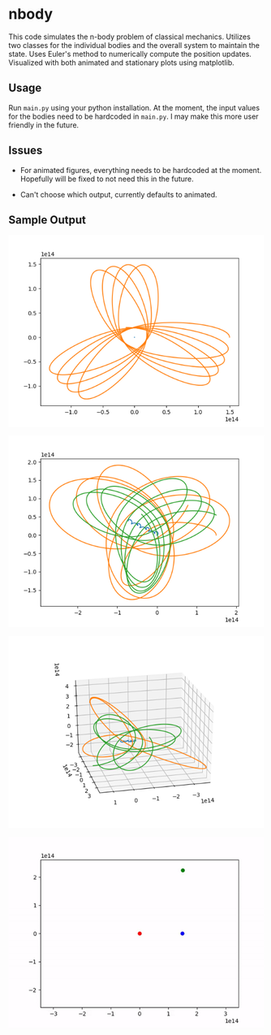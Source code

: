 # nbody

This code simulates the n-body problem of classical mechanics. Utilizes two classes for the individual bodies and the overall system to maintain the state. Uses Euler's method to numerically compute the position updates. Visualized with both animated and stationary plots using matplotlib.

## Usage

Run `main.py` using your python installation. At the moment, the input values for the bodies need to be hardcoded in `main.py`. I may make this more user friendly in the future.

## Issues

* For animated figures, everything needs to be hardcoded at the moment. Hopefully will be fixed to not need this in the future.

* Can't choose which output, currently defaults to animated.

## Sample Output

![2 figure system, 2 dimensions](Images/2figure2d.png)

![3 figure system, 2 dimensions](Images/3figure2d.png)

![3 figure system, 3 dimensions](Images/3figure3d.png)

![3 figure system, animated, 2 dimensions](output/3body_animation.gif)

